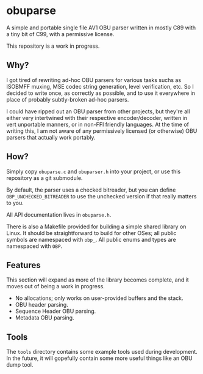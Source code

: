 obuparse
========

A simple and portable single file AV1 OBU parser written in mostly C89 with a tiny bit of C99,
with a permissive license.

This repository is a work in progress.

Why?
----

I got tired of rewriting ad-hoc OBU parsers for various tasks suchs as ISOBMFF muxing,
MSE codec string generation, level verification, etc. So I decided to write once,
as correctly as possible, and to use it everywhere in place of probably subtly-broken
ad-hoc parsers.

I could have ripped out an OBU parser from other projects, but they're all either
very intertwined with their respective encoder/decoder, written in vert unportable
manners, or in non-FFI friendly languages. At the time of writing this, I am not
aware of any permissively licensed (or otherwise) OBU parsers that actually work
portably.

How?
----

Simply copy `obuparse.c` and `obuparser.h` into your project, or use this repository
as a git submodule.

By default, the parser uses a checked bitreader, but you can define `OBP_UNCHECKED_BITREADER`
to use the unchecked version if that really matters to you.

All API documentation lives in `obuparse.h`.

There is also a Makefile provided for building a simple shared library on Linux. It
should be straightforward to build for other OSes; all public symbols are namespaced
with `obp_`. All public enums and types are namespaced with `OBP`.

Features
--------

This section will expand as more of the library becomes complete, and it moves
out of being a work in progress.

* No allocations; only works on user-provided buffers and the stack.
* OBU header parsing.
* Sequence Header OBU parsing.
* Metadata OBU parsing.

Tools
-----

The `tools` directory contains some example tools used during development. In the
future, it will gopefully contain some more useful things like an OBU dump tool.
